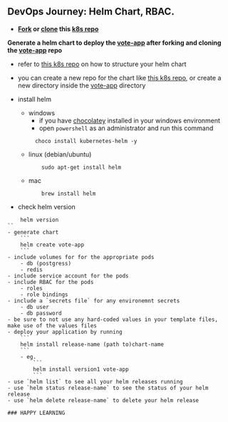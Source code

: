 ## DevOps Journey: Helm Chart, RBAC.
- **[Fork](https://github.com/michaelkedey/k8s/fork) or [clone](https://github.com/michaelkedey/k8s) this [k8s repo](https://github.com/michaelkedey/k8s)**

**Generate a helm chart to deploy the [vote-app](https://github.com/michaelkedey/example-voting-app) after forking and cloning the [vote-app](https://github.com/michaelkedey/example-voting-app) repo**

- refer to [this k8s repo](https://github.com/michaelkedey/k8s) on how to structure your helm chart

- you can create a new repo for the chart like [this k8s repo](https://github.com/michaelkedey/k8s), or create a new directory inside the [vote-app](https://github.com/michaelkedey/example-voting-app) directory
- install helm
  - windows
    - if you have [chocolatey](https://chocolatey.org/install) installed in your windows environment
    - open `powershell` as an administrator and run this command
    ```
      choco install kubernetes-helm -y
    ```
  - linux (debian/ubuntu)
    ```
        sudo apt-get install helm
    ```  
  - mac
    ```
        brew install helm
    ```
- check helm version
```
    helm version
``
- generate chart
    ```
    helm create vote-app
    ```
- include volumes for for the appropriate pods
    - db (postgress)
    - redis 
- include service account for the pods
- include RBAC for the pods
    - roles
    - role bindings
- include a `secrets file` for any environemnt secrets
    - db user
    - db password
- be sure to not use any hard-coded values in your template files, make use of the values files
- deploy your application by running
    ```
    helm install release-name (path to)chart-name
    ```
    - eg.
        ```
        helm install version1 vote-app
        ```
- use `helm list` to see all your helm releases running
- use `helm status release-name` to see the status of your helm release
- use `helm delete release-name` to delete your helm release

### HAPPY LEARNING